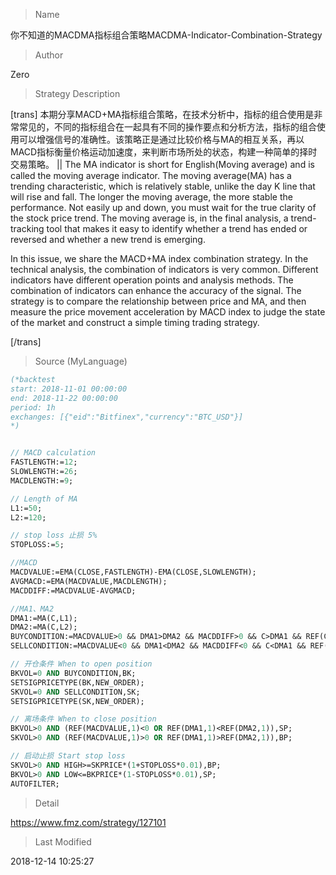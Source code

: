 
> Name

你不知道的MACDMA指标组合策略MACDMA-Indicator-Combination-Strategy

> Author

Zero

> Strategy Description

[trans]
本期分享MACD+MA指标组合策略，在技术分析中，指标的组合使用是非常常见的，不同的指标组合在一起具有不同的操作要点和分析方法，指标的组合使用可以增强信号的准确性。该策略正是通过比较价格与MA的相互关系，再以MACD指标衡量价格运动加速度，来判断市场所处的状态，构建一种简单的择时交易策略。
||
The MA indicator is short for English(Moving average) and is called the moving average indicator. The moving average(MA) has a trending characteristic, which is relatively stable, unlike the day K line that will rise and fall. The longer the moving average, the more stable the performance. Not easily up and down, you must wait for the true clarity of the stock price trend. The moving average is, in the final analysis, a trend-tracking tool that makes it easy to identify whether a trend has ended or reversed and whether a new trend is emerging.

In this issue, we share the MACD+MA index combination strategy. In the technical analysis, the combination of indicators is very common. Different indicators have different operation points and analysis methods. The combination of indicators can enhance the accuracy of the signal. The strategy is to compare the relationship between price and MA, and then measure the price movement acceleration by MACD index to judge the state of the market and construct a simple timing trading strategy.

[/trans]



> Source (MyLanguage)

``` pascal
(*backtest
start: 2018-11-01 00:00:00
end: 2018-11-22 00:00:00
period: 1h
exchanges: [{"eid":"Bitfinex","currency":"BTC_USD"}]
*)


// MACD calculation
FASTLENGTH:=12;
SLOWLENGTH:=26; 
MACDLENGTH:=9;

// Length of MA
L1:=50;
L2:=120;

// stop loss 止损 5%	
STOPLOSS:=5; 

//MACD
MACDVALUE:=EMA(CLOSE,FASTLENGTH)-EMA(CLOSE,SLOWLENGTH);
AVGMACD:=EMA(MACDVALUE,MACDLENGTH);
MACDDIFF:=MACDVALUE-AVGMACD;

//MA1、MA2
DMA1:=MA(C,L1);
DMA2:=MA(C,L2);
BUYCONDITION:=MACDVALUE>0 && DMA1>DMA2 && MACDDIFF>0 && C>DMA1 && REF(C,1)>REF(DMA1,1);
SELLCONDITION:=MACDVALUE<0 && DMA1<DMA2 && MACDDIFF<0 && C<DMA1 && REF(C,1)<REF(DMA1,1);

// 开仓条件 When to open position
BKVOL=0 AND BUYCONDITION,BK;
SETSIGPRICETYPE(BK,NEW_ORDER);
SKVOL=0 AND SELLCONDITION,SK;
SETSIGPRICETYPE(SK,NEW_ORDER);

// 离场条件 When to close position
BKVOL>0 AND (REF(MACDVALUE,1)<0 OR REF(DMA1,1)<REF(DMA2,1)),SP;
SKVOL>0 AND (REF(MACDVALUE,1)>0 OR REF(DMA1,1)>REF(DMA2,1)),BP;

// 启动止损 Start stop loss
SKVOL>0 AND HIGH>=SKPRICE*(1+STOPLOSS*0.01),BP;
BKVOL>0 AND LOW<=BKPRICE*(1-STOPLOSS*0.01),SP;
AUTOFILTER;
```

> Detail

https://www.fmz.com/strategy/127101

> Last Modified

2018-12-14 10:25:27
